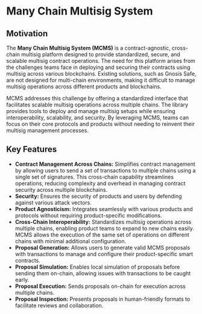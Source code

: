 # Many Chain Multisig System

## Motivation

The **Many Chain Multisig System (MCMS)** is a contract-agnostic, cross-chain multisig platform designed to provide standardized, secure, and scalable multisig contract operations. The need for this platform arises from the challenges teams face in deploying and securing their contracts using multisig across various blockchains. Existing solutions, such as Gnosis Safe, are not designed for multi-chain environments, making it difficult to manage multisig operations across different products and blockchains.

MCMS addresses this challenge by offering a standardized interface that facilitates scalable multisig operations across multiple chains. The library provides tools to deploy and manage multisig setups while ensuring interoperability, scalability, and security. By leveraging MCMS, teams can focus on their core protocols and products without needing to reinvent their multisig management processes.

## Key Features

- **Contract Management Across Chains:** Simplifies contract management by allowing users to send a set of transactions to multiple chains using a single set of signatures. This cross-chain capability streamlines operations, reducing complexity and overhead in managing contract security across multiple blockchains.
- **Security:** Ensures the security of products and users by defending against various attack vectors.
- **Product Agnosticism:** Integrates seamlessly with various products and protocols without requiring product-specific modifications.
- **Cross-Chain Interoperability:** Standardizes multisig operations across multiple chains, enabling product teams to expand to new chains easily. MCMS allows the execution of the same set of operations on different chains with minimal additional configuration.
- **Proposal Generation:** Allows users to generate valid MCMS proposals with transactions to manage and configure their product-specific smart contracts.
- **Proposal Simulation:** Enables local simulation of proposals before sending them on-chain, allowing issues with transactions to be caught early.
- **Proposal Execution:** Sends proposals on-chain for execution across multiple chains.
- **Proposal Inspection:** Presents proposals in human-friendly formats to facilitate reviews and collaboration.
